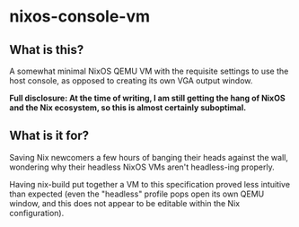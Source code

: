 # nixos-console-vm

## What is this?

A somewhat minimal NixOS QEMU VM with the requisite settings to use the host console, as opposed to creating its own VGA output window.

**Full disclosure: At the time of writing, I am still getting the hang of NixOS and the Nix ecosystem, so this is almost certainly suboptimal.**

## What is it for?

Saving Nix newcomers a few hours of banging their heads against the wall, wondering why their headless NixOS VMs aren't headless-ing properly.

Having nix-build put together a VM to this specification proved less intuitive than expected (even the "headless" profile pops open its own QEMU window, and this does not appear to be editable within the Nix configuration).
